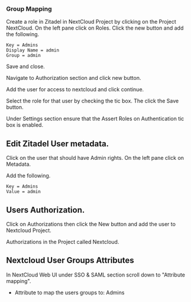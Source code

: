 ### Group Mapping 

Create a role in Zitadel in NextCloud Project by clicking on the Project NextCloud. On the left pane click on Roles.
Click the new button and add the following.
```
Key = Admins
Display Name = admin
Group = admin
```

Save and close.



Navigate to Authorization section and click new button.

Add the user for access to nextcloud and click continue.

Select the role for that user by checking the tic box. The click the Save button.

Under Settings section ensure that the Assert Roles on Authentication tic box is enabled.


## Edit Zitadel User metadata.

Click on the user that should have Admin rights. On the left pane click on Metadata.

Add the following.
```
Key = Admins
Value = admin
```
## Users Authorization.

Click on Authorizations then click the New button and add the user to Nextcloud Project.

Authorizations in the Project called Nextcloud. 

## Nextcloud User Groups Attributes

In NextCloud Web UI under SSO & SAML  section scroll down to "Attribute mapping".

* Attribute to map the users groups to: Admins
